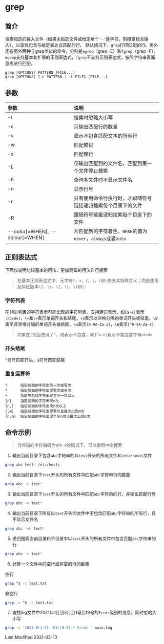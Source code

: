 # grep

## 简介

搜索指定的输入文件（如果未指定文件或给定单个`'-'`连字符，则搜索标准输入），以查找包含与给定表达式匹配的行。 默认情况下，`grep`打印匹配的行。另外还有另外两种与grep类似的命令，分别是`egrep`（grep -E）和`fgrep`（grep -F），`egrep`支持基本和扩展的正则表达式，`fgrep`不支持正则表达式，按照字符串表面意思进行匹配。

```
grep [OPTIONS] PATTERN [FILE...]
grep [OPTIONS] [-e PATTERN | -f FILE] [FILE...]
```

## 参数

参数 | 说明
:--- | :---
-i | 搜索时忽略大小写
-c | 只输出匹配行的数量
-v | 显示不包含匹配文本的所有行
-w | 匹配整词
-x | 匹配整行
-L | 仅输出匹配到的文件名，匹配到第一个文件停止搜索
-h | 查询多文件时不显示文件名
-n | 显示行号
-r | 只有使用命令行执行时，才跟随符号链接递归搜索每个目录下的文件
-R | 跟随符号链接递归搜索每个目录下的文件
--color[=WHEN], --colour[=WHEN] | 为匹配到的字符着色，`WHEN`的值为`never`，`always`或者`auto`

## 正则表达式

下面仅说明比较基本的用法，更加高级的用法自行搜索

> 在基本正则表达式中，元字符`?`，`+`，`{`，`|`，`(`和`)`失去其特殊含义；而是使用反斜杠版本`\?`，`\+`，`\{`，`\|`，`\(`和`\)`

### 字符列表

在`[`和`]`包裹的字符表示可能出现的字符列表，支持连词表示，如`[a-e]`表示`[abcde]`，`\<`和`\>`表示单词开头和结尾，`\b`表示以空格分隔的单词开头或结尾，`\B`表示非空格分隔的单词开头或结尾，`\w`表示`[0-9A-Za-z]`，`\W`表示`[^0-9A-Za-z]`

> 如果在`[`前面使用了`^`，则表示不包含，如`[^a-e]`表示不能包含字母`abcde`

### 开头结尾

`^`符号匹配开头，`$`符号匹配结尾

### 重复运算符

```
?      指定前面的字符出现一次或零次
*      指定前面的字符出现零次或多次
+      指定签名档字符出现至少一次以上
{n}    指定前面的字符出现n次
{n,}   指定前面的字符出现n次以上
{,m}   指定前面的字符出现零次且最大出现m次
{n,m}  指定前面的字符出现至少n次且最大出现m次
```

## 命令示例

> 当终端的字符编码为`UTF-8`的情况下，可以使用中文搜索

1. 输出当前目录下包含`abc`字符串的以`test`开头的所有文件和`/etc/hosts`文件

```bash
grep abc test* /etc/hosts
```

2. 输出当前目录下`test`开头的所有文件中匹配`abc`字符串行的数量

```bash
grep abc -c test*
```

3. 输出当前目录下`test`开头的所有文件中匹配`abc`字符串的行，并输出匹配行号

```bash
grep abc -n test*
```

4. 输出当前目录下所有以`test`开头的文件中不包含匹配`abc`字符串的所有行，且不显示文件名

```bash
grep abc -vh test*
```

5. 递归搜索当前目录和子目录中以`test`开头的所有文件中包含匹配`abc`字符串的行

```bash
grep abc -r test*
```

6. 计算一个文件中的空行或非空的行的数量

  空行
  ```bash
  grep ^$ -c test.txt
  ```

  非空行
  ```bash
  grep -v ^$ -c test.txt
  ```

7. 查找log文件中2021年1月到3月且1号到19号的`Error`级别的信息，同时忽略大小写

```bash
grep -i '2021-0[1-3]-[01][0-9].* Error ' main.log
```

Last Modified 2021-03-13